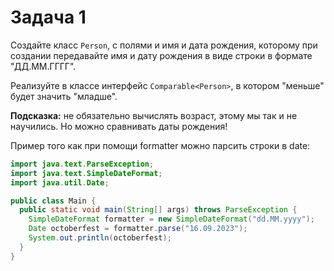 # Задача 1

Создайте класс `Person`, c полями и имя и дата рождения, которому при создании передавайте имя и дату рождения в виде строки в формате "ДД.ММ.ГГГГ".

Реализуйте в классе интерфейс `Comparable<Person>`, в котором "меньше" будет значить "младше".


**Подсказка:** не обязательно вычислять возраст, этому мы так и не научились. Но можно сравнивать даты рождения!

Пример того как при помощи formatter можно парсить строки в date:
```java
import java.text.ParseException;
import java.text.SimpleDateFormat;
import java.util.Date;

public class Main {
  public static void main(String[] args) throws ParseException {
    SimpleDateFormat formatter = new SimpleDateFormat("dd.MM.yyyy");
    Date octoberfest = formatter.parse("16.09.2023");
    System.out.println(octoberfest);
  }
}
```

